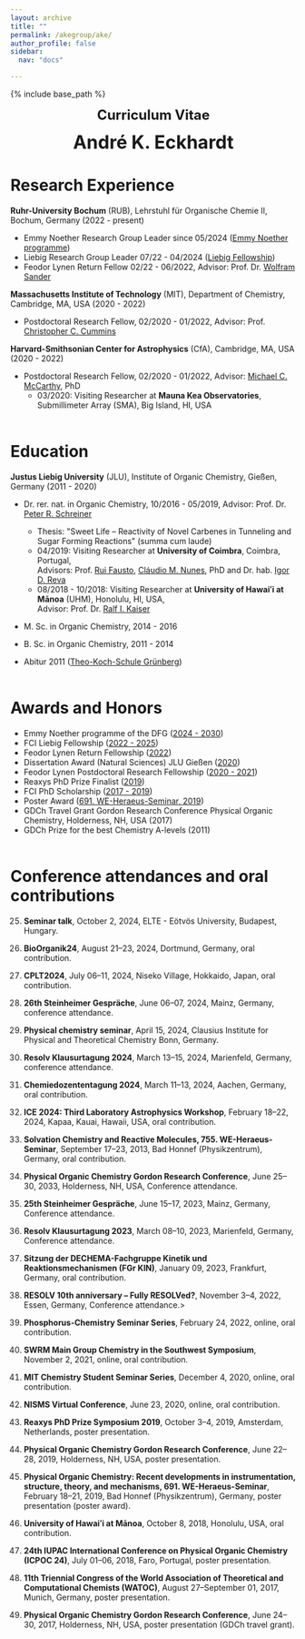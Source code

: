 ```yaml
---
layout: archive
title: ""
permalink: /akegroup/ake/
author_profile: false
sidebar:
  nav: "docs"

---
```



{% include base_path %}
<p align="center"> <font size="5"><b>Curriculum Vitae</b></font></p>
<p align="center"> <font size="6"><b>André K. Eckhardt</b></font></p>

Research Experience
======
<b>Ruhr-University Bochum</b> (RUB), Lehrstuhl für Organische Chemie II, Bochum, Germany (2022 - present)
* Emmy Noether Research Group Leader since 05/2024 ([Emmy Noether programme](https://www.dfg.de/en/research-funding/funding-opportunities/programmes/individual/emmy-noether))
* Liebig Research Group Leader 07/22 - 04/2024 ([Liebig Fellowship](https://www.vci.de/fonds/stipendien/liebig-stipendium/seiten.jsp))
* Feodor Lynen Return Fellow 02/22 - 06/2022, Advisor: Prof. Dr. [Wolfram Sander](https://www.ruhr-uni-bochum.de/oc2/index.html)

<b>Massachusetts Institute of Technology</b> (MIT), Department of Chemistry, Cambridge, MA, USA (2020 - 2022)

* Postdoctoral Research Fellow, 02/2020 - 01/2022, Advisor: Prof. [Christopher C. Cummins](https://ccclab.mit.edu/)

<b>Harvard-Smithsonian Center for Astrophysics</b> (CfA), Cambridge, MA, USA (2020 - 2022)

* Postdoctoral Research Fellow, 02/2020 - 01/2022, Advisor: [Michael C. McCarthy](https://www.cfa.harvard.edu/amp/mccarthygroup/index.html), PhD
	* 03/2020: Visiting Researcher at <b>Mauna Kea Observatories</b>, Submillimeter Array (SMA), Big Island, HI, USA<br/><br/>


Education
======
<b>Justus Liebig University</b> (JLU), Institute of Organic Chemistry, Gießen, Germany (2011 - 2020)

* Dr. rer. nat. in Organic Chemistry, 10/2016 - 05/2019, Advisor: Prof. Dr. [Peter R. Schreiner](https://www.uni-giessen.de/fbz/fb08/Inst/organische-chemie/agschreiner)
	* Thesis: "Sweet Life – Reactivity of Novel Carbenes in Tunneling and Sugar Forming Reactions" (summa cum laude)
	* 04/2019: Visiting Researcher at <b>University of Coimbra</b>, Coimbra, Portugal,<br/>
	Advisors: Prof. [Rui Fausto](http://www.qui.uc.pt/~rfausto/homepage/), [Cláudio M. Nunes](https://sites.google.com/view/cmnunes), PhD and Dr. hab. [Igor D. Reva](http://www.qui.uc.pt/~reva/)
	* 08/2018 - 10/2018: Visiting Researcher at <b>University of Hawaiʻi at Mānoa</b> (UHM), Honolulu, HI, USA,<br/>
	Advisor: Prof. Dr. [Ralf I. Kaiser](https://uhmreactiondynamics.org/)
* M. Sc. in Organic Chemistry, 2014 - 2016
* B. Sc. in Organic Chemistry, 2011 - 2014<br/>

* Abitur 2011 ([Theo-Koch-Schule Grünberg](https://www.theokoch.schule/))<br/><br/>


Awards and Honors
======
* Emmy Noether programme of the DFG ([2024 - 2030](https://www.dfg.de/en/research-funding/funding-opportunities/programmes/individual/emmy-noether))
* FCI Liebig Fellowship ([2022 - 2025](https://www.vci.de/fonds/stipendien/liebig-stipendium/seiten.jsp))
* Feodor Lynen Return Fellowship ([2022](https://www.humboldt-foundation.de/en/connect/explore-the-humboldt-network/singleview?tx_rsmavhsolr_solrview%5BpPersonId%5D=1209506&cHash=4dc63f656b61b2c6620402dc58491c1f))
* Dissertation Award (Natural Sciences) JLU Gießen ([2020](https://www.uni-giessen.de/ueber-uns/pressestelle/pm/digitaler-rueckblick-auf-das-ausnahmejahr-2020))
* Feodor Lynen Postdoctoral Research Fellowship ([2020 - 2021](https://www.humboldt-foundation.de/en/connect/explore-the-humboldt-network/singleview?tx_rsmavhsolr_solrview%5BpPersonId%5D=1209506&cHash=4dc63f656b61b2c6620402dc58491c1f))
* Reaxys PhD Prize Finalist ([2019](https://www.elsevier.com/solutions/reaxys/reaxys-phd-prize/2019-finalists))
* FCI PhD Scholarship ([2017 - 2019](https://www.vci.de/fonds/stipendien/kekule-stipendium/seiten.jsp))
* Poster Award ([691. WE-Heraeus-Seminar, 2019](https://www.we-heraeus-stiftung.de/veranstaltungen/seminare/2019/physical-organic-chemistry-recent-developments-in-instrumentation-structure-theory-and-mechanisms/))
* GDCh Travel Grant Gordon Research Conference Physical Organic Chemistry, Holderness, NH, USA (2017)
* GDCh Prize for the best Chemistry A-levels (2011)
<br/><br/>

Conference attendances and oral contributions
======
25. <b>Seminar talk</b>, October 2, 2024, ELTE - Eötvös University, Budapest, Hungary.

24. <b>BioOrganik24</b>, August 21–23, 2024, Dortmund, Germany, oral contribution.

23. <b>CPLT2024</b>, July 06–11, 2024, Niseko Village, Hokkaido, Japan, oral contribution.

22. <b>26th Steinheimer Gespräche</b>, June 06–07, 2024, Mainz, Germany, conference attendance.

21. <b>Physical chemistry seminar</b>, April 15, 2024, Clausius Institute for Physical and Theoretical Chemistry Bonn, Germany.

20. <b>Resolv Klausurtagung 2024</b>, March 13–15, 2024, Marienfeld, Germany, conference attendance.

19. <b>Chemiedozententagung 2024</b>, March 11–13, 2024, Aachen, Germany, oral contribution.

18. <b>ICE 2024: Third Laboratory Astrophysics Workshop</b>, February 18–22, 2024, Kapaa, Kauai, Hawaii, USA, oral contribution.

17. <b>Solvation Chemistry and Reactive Molecules, 755. WE-Heraeus-Seminar</b>, September 17–23, 2013, Bad Honnef (Physikzentrum), Germany, oral contribution.

16. <b>Physical Organic Chemistry Gordon Research Conference</b>, June 25–30, 2033, Holderness, NH, USA, Conference attendance.

15. <b>25th Steinheimer Gespräche</b>, June 15–17, 2023, Mainz, Germany, Conference attendance.

14. <b>Resolv Klausurtagung 2023</b>, March 08–10, 2023, Marienfeld, Germany, Conference attendance.

13. <b>Sitzung der DECHEMA-Fachgruppe Kinetik und Reaktionsmechanismen (FGr KIN)</b>, January 09, 2023, Frankfurt, Germany, oral contribution.

12. <b>RESOLV 10th anniversary – Fully RESOLVed?</b>, November 3–4, 2022, Essen, Germany, Conference attendance.>

11. <b>Phosphorus-Chemistry Seminar Series</b>, February 24, 2022, online, oral contribution.

10. <b>SWRM Main Group Chemistry in the Southwest Symposium</b>, November 2, 2021, online, oral contribution.

9. <b>MIT Chemistry Student Seminar Series</b>, December 4, 2020, online, oral contribution.

8. <b>NISMS Virtual Conference</b>, June 23, 2020, online, oral contribution.

7. <b>Reaxys PhD Prize Symposium 2019</b>, October 3–4, 2019, Amsterdam, Netherlands, poster presentation.

6. <b>Physical Organic Chemistry Gordon Research Conference</b>, June 22–28, 2019, Holderness, NH, USA, poster presentation.

5. <b>Physical Organic Chemistry: Recent developments in instrumentation, structure, theory, and mechanisms, 691. WE-Heraeus-Seminar</b>, February 18–21, 2019, Bad Honnef (Physikzentrum), Germany, poster presentation (poster award).

4. <b>University of Hawaiʻi at Mānoa</b>, October 8, 2018, Honolulu, USA, oral contribution.

3. <b>24th IUPAC International Conference on Physical Organic Chemistry (ICPOC 24)</b>, July 01–06, 2018, Faro, Portugal, poster presentation.

2. <b>11th Triennial Congress of the World Association of Theoretical and Computational Chemists (WATOC)</b>, August 27–September 01, 2017, Munich, Germany, poster presentation.

1. <b>Physical Organic Chemistry Gordon Research Conference</b>, June 24–30, 2017, Holderness, NH, USA, poster presentation (GDCh travel grant).

<br/>
<br/>
